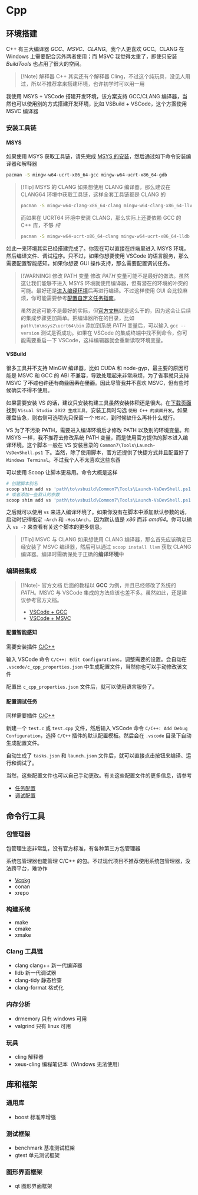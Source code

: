 # Cpp

## 环境搭建

C++ 有三大编译器 *GCC*、*MSVC*、*CLANG*。我个人更喜欢 GCC。CLANG 在 Windows 上需要配合另外两者使用；而 MSVC 我觉得太重了，即使只安装 *BuildTools* 也占用了很大的空间。

> [!Note] 解释器
> C++ 其实还有个解释器 Cling，不过这个纯玩具，没见人用过，所以不推荐拿来搭建环境，也许初学时可以用一用

我使用 MSYS + VSCode 搭建开发环境，该方案支持 GCC/CLANG 编译器，当然也可以使用别的方式搭建开发环境，比如 VSBuild + VSCode，这个方案使用 MSVC 编译器

### 安装工具链

#### MSYS

如果使用 MSYS 获取工具链，请先完成 [MSYS 的安装](../环境管理/MSYS.md#安装)，然后通过如下命令安装编译器和解释器

```sh
pacman -S mingw-w64-ucrt-x86_64-gcc mingw-w64-ucrt-x86_64-gdb
```

> [!Tip] MSYS 的 CLANG
> 如果想使用 CLANG 编译器，那么建议在 CLANG64 环境中获取工具链，这样全套工具链都是 CLANG 的
>
> ```sh
> pacman -S mingw-w64-clang-x86_64-clang mingw-w64-clang-x86_64-llvm mingw-w64-clang-x86_64-lldb
> ```
>
> 而如果在 UCRT64 环境中安装 CLANG，那么实际上还要依赖 GCC 的 C++ 库，不够 *纯*
>
> ```sh
> pacman -S mingw-w64-ucrt-x86_64-clang mingw-w64-ucrt-x86_64-lldb
> ```

如此一来环境其实已经搭建完成了。你现在可以直接在终端里进入 MSYS 环境，然后编译文件、调试程序。只不过，如果你想要使用 VSCode 的语言服务，那么需要配置智能感知。如果你想要 GUI 操作支持，那么需要配置调试任务。

> [!WARNING] 修改 PATH 变量
> 修改 *PATH* 变量可能不是最好的做法。虽然这让我们能够不进入 MSYS 环境就使用编译器，但有潜在的环境的冲突的可能。最好还是[进入编译环境](../环境管理/MSYS.md#进入环境)后再进行编译。不过这样使用 GUI 会比较麻烦，你可能需要参考[配置自定义任务指南](https://code.visualstudio.com/docs/debugtest/tasks#_custom-tasks)。
>
> 虽然说这可能不是最好的实际，但[官方文档](https://code.visualstudio.com/docs/cpp/config-mingw#_installing-the-mingww64-toolchain)就是这么干的，因为这会让后续的集成步骤更加简单。把编译器所在的目录，比如 `path\to\msys2\ucrt64\bin` 添加到系统 *PATH* 变量后，可以输入 `gcc --version` 测试是否成功。如果在 VSCode 的集成终端中找不到命令，你可能需要重启一下 VSCode，这样编辑器就会重新读取环境变量。

#### VSBuild

很多工具并不支持 MinGW 编译器，比如 CUDA 和 node-gyp，最主要的原因可能是 MSVC 和 GCC 的 ABI 不兼容，导致处理起来非常麻烦，为了省事就只支持 MSVC 了~~不过也许还有商业因素在里面~~。因此尽管我并不喜欢 MSVC，但有些时候确实不得不使用。

如果需要安装 VS 的话，建议只安装构建工具~~虽然安装体积还是很大~~。在[下载页面](https://visualstudio.microsoft.com/zh-hans/downloads/)找到 `Visual Studio 2022 生成工具`，安装工具时勾选 `使用 C++ 的桌面开发`。如果硬盘告急，则右侧可选项先只保留一个 `MSVC`，到时候缺什么再补什么就行。

VS 为了不污染 PATH，需要进入编译环境后才修改 PATH 以及别的环境变量。和 MSYS 一样，我不推荐去修改系统 PATH 变量，而是使用官方提供的脚本进入编译环境。这个脚本一般在 VS 安装目录的 `Common7\Tools\Launch-VsDevShell.ps1` 下。当然，除了使用脚本，官方还提供了快捷方式并且配置好了 `Windows Terminal`。不过我个人不太喜欢这些东西

可以使用 Scoop 让脚本更易用。命令大概是这样

```sh
# 创建脚本别名
scoop shim add vs 'path\to\vsbuild\Common7\Tools\Launch-VsDevShell.ps1'
# 或者添加一些默认的参数
scoop shim add vs 'path\to\vsbuild\Common7\Tools\Launch-VsDevShell.ps1' '--' -Arch amd64 -HostArch amd64
```

之后就可以使用 `vs` 来进入编译环境了。如果你没有在脚本中添加默认参数的话，启动时记得指定 `-Arch` 和 `-HostArch`，因为默认值是 *x86* 而非 *amd64*。你可以输入 `vs -?` 来查看有关这个脚本的更多信息。

> [!Tip] MSVC 与 CLANG
> 如果想使用 CLANG 编译器，那么首先应该确定已经安装了 MSVC 编译器，然后可以通过 `scoop install llvm` 获取 CLANG 编译器。编译时需确保处于正确的**编译环境**中

### 编辑器集成

> [!Note]- 官方文档
> 后面的教程以 **GCC** 为例，并且已经修改了系统的 *PATH*。MSVC 与 VSCode 集成的方法应该也差不多。虽然如此，还是建议参考官方文档。
>
> - [VSCode + GCC](https://code.visualstudio.com/docs/cpp/config-mingw)
> - [VSCode + MSVC](https://code.visualstudio.com/docs/cpp/config-msvc)

#### 配置智能感知

需要安装插件 [C/C++](https://marketplace.visualstudio.com/items?itemName=ms-vscode.cpptools)

输入 VSCode 命令 `C/C++: Edit Configurations`，调整需要的设置。会自动在 `.vscode/c_cpp_properties.json` 中生成配置文件，当然你也可以手动修改该文件

配置出 `c_cpp_properties.json` 文件后，就可以使用语言服务了。

#### 配置调试任务

同样需要插件 [C/C++](https://marketplace.visualstudio.com/items?itemName=ms-vscode.cpptools)

新建一个 `test.c` 或 `test.cpp` 文件，然后输入 VSCode 命令 `C/C++: Add Debug Configuration`，选择 `C/C++` 插件的默认配置模板。然后会在 `.vscode` 目录下自动生成配置文件。

自动生成了 `tasks.json` 和 `launch.json` 文件后，就可以直接点击按钮来编译、运行和调试了。

当然，这些配置文件也可以自己手动更改。有关这些配置文件的更多信息，请参考

- [任务配置](https://code.visualstudio.com/docs/debugtest/tasks)
- [调试配置](https://code.visualstudio.com/docs/debugtest/debugging-configuration)

## 命令行工具

### 包管理器

包管理生态非常乱，没有官方标准，有各种第三方包管理器

系统包管理器也能管理 C/C++ 的包。不过现代项目不推荐使用系统包管理器，没法跨平台，难协作

- [Vcpkg](../包管理/Vcpkg.md)
- conan
- xrepo

### 构建系统

- make
- cmake
- xmake

### Clang 工具链

- clang clang++ 新一代编译器
- lldb 新一代调试器
- clang-tidy 静态检查
- clang-format 格式化

### 内存分析

- drmemory 只有 windows 可用
- valgrind 只有 linux 可用

### 玩具

- cling 解释器
- xeus-cling 编程笔记本（Windows 无法使用）

## 库和框架

### 通用库

- boost 标准库增强

### 测试框架

- benchmark 基准测试框架
- gtest 单元测试框架

### 图形界面框架

- qt 图形界面框架
